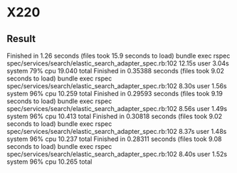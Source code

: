 # X220

## Result
Finished in 1.26 seconds (files took 15.9 seconds to load)
bundle exec rspec spec/services/search/elastic_search_adapter_spec.rb:102  12.15s user 3.04s system 79% cpu 19.040 total
Finished in 0.35388 seconds (files took 9.02 seconds to load)
bundle exec rspec spec/services/search/elastic_search_adapter_spec.rb:102  8.30s user 1.56s system 96% cpu 10.259 total
Finished in 0.29593 seconds (files took 9.19 seconds to load)
bundle exec rspec spec/services/search/elastic_search_adapter_spec.rb:102  8.56s user 1.49s system 96% cpu 10.413 total
Finished in 0.30818 seconds (files took 9.02 seconds to load)
bundle exec rspec spec/services/search/elastic_search_adapter_spec.rb:102  8.37s user 1.48s system 96% cpu 10.237 total
Finished in 0.28311 seconds (files took 9.08 seconds to load)
bundle exec rspec spec/services/search/elastic_search_adapter_spec.rb:102  8.40s user 1.52s system 96% cpu 10.265 total
